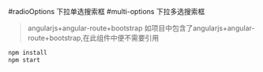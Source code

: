 #radioOptions
下拉单选搜索框
#multi-options
下拉多选搜索框
>angularjs+angular-route+bootstrap
>如项目中包含了angularjs+angular-route+bootstrap,在此组件中便不需要引用

``` bash
npm install
npm start
```